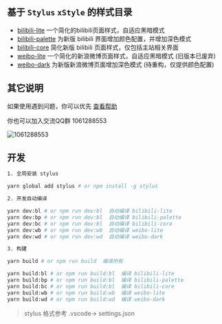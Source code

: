 ## 基于 `Stylus` `xStyle` 的样式目录

- [bilibili-lite](bilibili-lite/README.md) 一个简化的bilibili页面样式，自适应黑暗模式
- [bilibili-palette](bilibili-palette/README.md) 为新版 bilibili 界面增加颜色配置，并增加深色模式
- [bilibili-core](bilibili-core/README.md) 简化新版 bilibili 页面样式，仅包括主站相关界面
- [weibo-lite](weibo-lite/README.md) 一个简化的新浪微博页面样式，自适应黑暗模式 (旧版本已废弃)
- [weibo-dark](weibo-dark/README.md) 为新版新浪微博页面增加深色模式 (待重构，仅提供颜色配置)

## 其它说明

如果使用遇到问题，你可以优先 [查看帮助](./help.md)

你也可以加入交流QQ群 1061288553

![1061288553](https://i.loli.net/2020/03/28/agCTnyh2ZRDsQm3.jpg)

## 开发

``` sh
1. 全局安装 stylus

yarn global add stylus # or npm install -g stylus

2. 开发自动编译

yarn dev:bl # or npm run dev:bl  自动编译 bilibili-lite
yarn dev:bp # or npm run dev:bl  自动编译 bilibili-palette
yarn dev:bc # or npm run dev:bl  自动编译 bilibili-core
yarn dev:wb # or npm run dev:wb  自动编译 weibo-lite
yarn dev:wd # or npm run dev:wd  自动编译 weibo-dark

3. 构建

yarn build # or npm run build  编译所有

yarn build:bl # or npm run build:bl  编译 bilibili-lite
yarn build:bp # or npm run build:bl  编译 bilibili-palette
yarn build:bc # or npm run build:bl  编译 bilibili-core
yarn build:wb # or npm run build:wb  编译 weibo-lite
yarn build:wd # or npm run build:wd  编译 weibo-dark
```

> stylus 格式参考 .vscode-> settings.json
